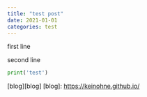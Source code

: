 ```yaml
---
title: "test post"
date: 2021-01-01
categories: test
---
```

first line

second line

```python
print('test')
```

[blog][blog]
[blog]: https://keinohne.github.io/
